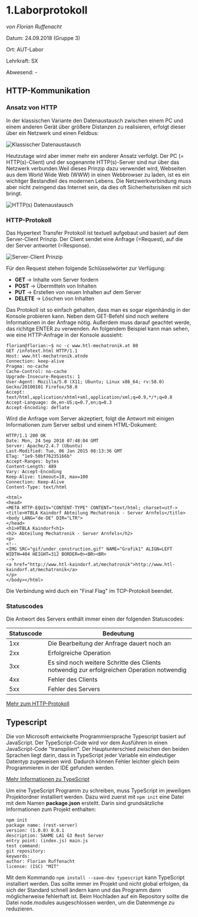 # 1.Laborprotokoll 

*von Florian Ruffenacht*

Datum: 24.09.2018 (Gruppe 3)

Ort: AUT-Labor

Lehrkraft: SX

Abwesend: -

## HTTP-Kommunikation

### Ansatz von HTTP
In der klassischen Variante den Datenaustausch zwischen einem PC und einem anderen Gerät über größere Distanzen zu realisieren, erfolgt dieser über ein Netzwerk und einen Feldbus:

![Klassischer Datenaustausch](https://github.com/HTLMechatronics/m14-la1-sx/blob/rufflm14/rufflm14/NetzwerkKlassisch.svg)

Heutzutage wird aber immer mehr ein anderer Ansatz verfolgt. Der PC (= HTTP(s)-Client) und der sogenannte HTTP(s)-Server sind nur über das Netzwerk verbunden.Weil dieses Prinzip dazu verwendet wird, Webseiten aus dem World Wide Web (WWW) in einen Webbrowser zu laden, ist es ein wichitger Bestandteil des modernen Lebens. Die Netzwerkverbindung muss aber nicht zwingend das Internet sein, da dies oft Sicherheitsrisiken mit sich bringt. 

![HTTP(s) Datenaustausch](https://github.com/HTLMechatronics/m14-la1-sx/blob/rufflm14/rufflm14/NetzwerkHTTP.svg)

### HTTP-Protokoll
Das Hypertext Transfer Protokoll ist textuell aufgebaut und basiert auf dem Server-Client Prinzip. Der Client sendet eine Anfrage (=Request), auf die der Server antwortet (=Response).

![Server-Client Prinzip](https://github.com/HTLMechatronics/m14-la1-sx/blob/rufflm14/rufflm14/ServerClientPrinzip.jpeg)

Für den Request stehen folgende Schlüsselwörter zur Verfügung:

* **GET**     -> Inhalte vom Server fordern
* **POST**    -> Übermitteln von Inhalten
* **PUT**     -> Erstellen von neuen Inhalten auf dem Server
* **DELETE**  -> Löschen von Inhalten

Das Protokoll ist so einfach gehalten, dass man es sogar eigenhändig in der Konsole probieren kann. Neben dem GET-Befehl sind noch weitere Informationen in der Anfrage nötig. Außerdem muss darauf geachtet werde, das richitge ENTER zu verwenden. An folgendem Beispiel kann man sehen, wie eine HTTP-Anfrage in der Konsole aussieht:
```
florian@florian:~$ nc -c www.htl-mechatronik.at 80
GET /infotext.html HTTP/1.1
Host: www.htl-mechatronik.atnde 
Connection: keep-alive
Pragma: no-cache
Cache-Control: no-cache
Upgrade-Insecure-Requests: 1
User-Agent: Mozilla/5.0 (X11; Ubuntu; Linux x86_64; rv:58.0) Gecko/20100101 Firefox/58.0
Accept: text/html,application/xhtml+xml,application/xml;q=0.9,*/*;q=0.8
Accept-Language: de,en-US;q=0.7,en;q=0.3
Accept-Encoding: deflate
```
Wird die Anfrage vom Server akzeptiert, folgt die Antwort mit einigen Informationen zum Server selbst und einem HTML-Dokument:

```
HTTP/1.1 200 OK
Date: Mon, 24 Sep 2018 07:48:04 GMT
Server: Apache/2.4.7 (Ubuntu)
Last-Modified: Tue, 06 Jan 2015 08:13:36 GMT
ETag: "1e9-50bf76235166b"
Accept-Ranges: bytes
Content-Length: 489
Vary: Accept-Encoding
Keep-Alive: timeout=10, max=100
Connection: Keep-Alive
Content-Type: text/html

<html>
<head>
<META HTTP-EQUIV="CONTENT-TYPE" CONTENT="text/html; charset=utf->
<title>HTBLA Kaindorf Abteilung Mechatronik - Server Arnfels</title>
<body LANG="de-DE" DIR="LTR">
</head>
<h1>HTBLA Kaindorf<h1>
<h2> Abteilung Mechatronik - Server Arnfels</h2>
<p>
<!--
<IMG SRC="gif/under_construction.gif" NAME="Grafik1" ALIGN=LEFT WIDTH=404 HEIGHT=312 BORDER=0><BR><BR>
-->
<a href="http://www.htl-kaindorf.at/mechatronik">http://www.htl-kaindorf.at/mechatronik</a>
</p>
</body></html>
```
Die Verbindung wird duch ein "Final Flag" im TCP-Protokoll beendet.

### Statuscodes
Die Antwort des  Servers enthält immer einen der folgenden Statuscodes:

Statuscode | Bedeutung
---------- | ---------
1xx | Die Bearbeitung der Anfrage dauert noch an
2xx | Erfolgreiche Operation
3xx | Es sind noch weitere Schritte des Clients notwendig zur erfolgreichen Operation notwendig
4xx | Fehler des Clients
5xx | Fehler des Servers

[Mehr zum HTTP-Protokoll](https://de.wikipedia.org/wiki/Hypertext_Transfer_Protocol)

## Typescript
Die von Microsoft entwickelte Programmiersprache Typescript basiert auf JavaScript. Der TypeScript-Code wird vor dem Ausführen in einen JavaScript-Code "transpiliert". Der Hauptunterschied zwischen den beiden Sprachen liegt darin, dass in TypeScript jeder Variable ein eindeutiger Datentyp zugeweisen wird. Dadurch können Fehler leichter gleich beim Programmieren in der IDE gefunden werden.

[Mehr Informationen zu TypeScript](https://msdn.microsoft.com/de-de/magazine/dn890374.aspx)

Um eine TypeScript Programm zu schreiben, muss TypeScript im jeweiligen Projektordner installiert werden. Dazu wird zuerst mit ```npm init``` eine Datei mit dem Namen **package.json** ersteltt. Darin sind grundsätzliche Informationen zum Projekt enthalten:
```
npm init
package name: (rest-server) 
version: (1.0.0) 0.0.1
description: 5AHME LA1 G3 Rest Server
entry point: (index.js) main.js
test command: 
git repository: 
keywords: 
author: Florian Ruffenacht
license: (ISC) "MIT"
```
Mit dem Kommando ```npm install --save-dev typescript``` kann TypeScript installiert werden. Das sollte immer im Projekt und nicht global erfolgen, da sich der Standard schnell ändern kann und das Programm dann möglicherweise fehlerhaft ist. Beim Hochladen auf ein Repository sollte die Datei node.modules ausgeschlossen werden, um die Datenmenge zu reduzieren.
